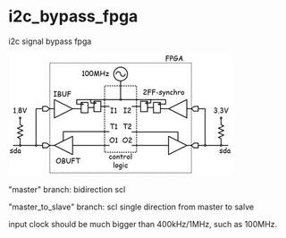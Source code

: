 # i2c_bypass_fpga
i2c signal bypass fpga

![bidirectional sda-line](./i2c_bypass.jpg)

"master" branch: bidirection scl

"master_to_slave" branch: scl single direction from master to salve

input clock should be much bigger than 400kHz/1MHz, such as 100MHz.

